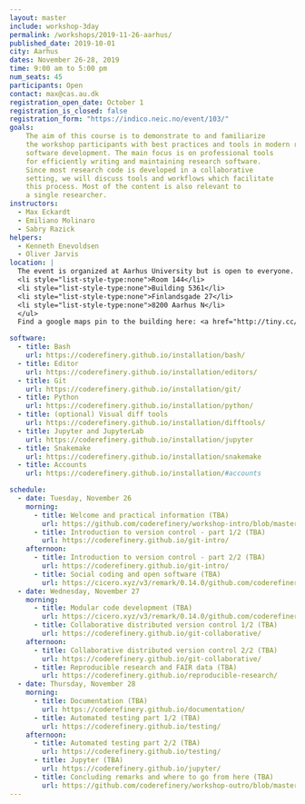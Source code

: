```yaml
---
layout: master
include: workshop-3day
permalink: /workshops/2019-11-26-aarhus/
published_date: 2019-10-01
city: Aarhus
dates: November 26-28, 2019
time: 9:00 am to 5:00 pm
num_seats: 45
participants: Open
contact: max@cas.au.dk
registration_open_date: October 1
registration_is_closed: false
registration_form: "https://indico.neic.no/event/103/"
goals:
    The aim of this course is to demonstrate to and familiarize
    the workshop participants with best practices and tools in modern research
    software development. The main focus is on professional tools
    for efficiently writing and maintaining research software.
    Since most research code is developed in a collaborative
    setting, we will discuss tools and workflows which facilitate
    this process. Most of the content is also relevant to
    a single researcher.
instructors:
  - Max Eckardt
  - Emiliano Molinaro
  - Sabry Razick  
helpers:
  - Kenneth Enevoldsen
  - Oliver Jarvis
location: |
  The event is organized at Aarhus University but is open to everyone. The location is the in building 5361 room 144, also referred to as Agora Videolink. The room is on the same level as the entrance. The full address of venue is:<ul>
  <li style="list-style-type:none">Room 144</li>
  <li style="list-style-type:none">Building 5361</li>
  <li style="list-style-type:none">Finlandsgade 27</li>
  <li style="list-style-type:none">8200 Aarhus N</li>
  </ul>
  Find a google maps pin to the building here: <a href="http://tiny.cc/CRAU19" target="_blank">http://tiny.cc/CRAU19</a>. Alternatively, you can install <a href="https://play.google.com/store/apps/details?id=com.au.aufind" target="_blank">an app</a> for navigating Aarhus University's buildings. 

software:
  - title: Bash
    url: https://coderefinery.github.io/installation/bash/
  - title: Editor
    url: https://coderefinery.github.io/installation/editors/
  - title: Git
    url: https://coderefinery.github.io/installation/git/
  - title: Python
    url: https://coderefinery.github.io/installation/python/
  - title: (optional) Visual diff tools
    url: https://coderefinery.github.io/installation/difftools/
  - title: Jupyter and JupyterLab
    url: https://coderefinery.github.io/installation/jupyter
  - title: Snakemake
    url: https://coderefinery.github.io/installation/snakemake
  - title: Accounts
    url: https://coderefinery.github.io/installation/#accounts

schedule:
  - date: Tuesday, November 26
    morning:
      - title: Welcome and practical information (TBA)
        url: https://github.com/coderefinery/workshop-intro/blob/master/README.md
      - title: Introduction to version control - part 1/2 (TBA)
        url: https://coderefinery.github.io/git-intro/
    afternoon:
      - title: Introduction to version control - part 2/2 (TBA)
        url: https://coderefinery.github.io/git-intro/
      - title: Social coding and open software (TBA)
        url: https://cicero.xyz/v3/remark/0.14.0/github.com/coderefinery/social-coding/master/talk.md
  - date: Wednesday, November 27
    morning:
      - title: Modular code development (TBA)
        url: https://cicero.xyz/v3/remark/0.14.0/github.com/coderefinery/modular-code-development/master/talk.md
      - title: Collaborative distributed version control 1/2 (TBA)
        url: https://coderefinery.github.io/git-collaborative/
    afternoon:
      - title: Collaborative distributed version control 2/2 (TBA)
        url: https://coderefinery.github.io/git-collaborative/
      - title: Reproducible research and FAIR data (TBA)
        url: https://coderefinery.github.io/reproducible-research/
  - date: Thursday, November 28
    morning:
      - title: Documentation (TBA)
        url: https://coderefinery.github.io/documentation/
      - title: Automated testing part 1/2 (TBA)
        url: https://coderefinery.github.io/testing/
    afternoon:
      - title: Automated testing part 2/2 (TBA)
        url: https://coderefinery.github.io/testing/
      - title: Jupyter (TBA)
        url: https://coderefinery.github.io/jupyter/
      - title: Concluding remarks and where to go from here (TBA)
        url: https://github.com/coderefinery/workshop-outro/blob/master/README.md
---
```

